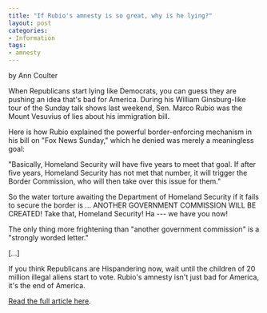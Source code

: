 ```yaml
---
title: "If Rubio's amnesty is so great, why is he lying?"
layout: post
categories:
- Information
tags:
- amnesty
---
```


by Ann Coulter

When Republicans start lying like Democrats, you can guess they are pushing an idea that's bad for America. During his William Ginsburg-like tour of the Sunday talk shows last weekend, Sen. Marco Rubio was the Mount Vesuvius of lies about his immigration bill.

Here is how Rubio explained the powerful border-enforcing mechanism in his bill on "Fox News Sunday," which he denied was merely a meaningless goal:

"Basically, Homeland Security will have five years to meet that goal. If after five years, Homeland Security has not met that number, it will trigger the Border Commission, who will then take over this issue for them."

So the water torture awaiting the Department of Homeland Security if it fails to secure the border is ... ANOTHER GOVERNMENT COMMISSION WILL BE CREATED! Take that, Homeland Security! Ha --- we have you now!

The only thing more frightening than "another government commission" is a "strongly worded letter."

\[...\]

If you think Republicans are Hispandering now, wait until the children of 20 million illegal aliens start to vote. Rubio's amnesty isn't just bad for America, it's the end of America.

[Read the full article here](https://www.wnd.com/2013/04/if-rubios-amnesty-is-so-great-why-is-he-lying/#Q1HuJkZ6J9kEcsqI.99).